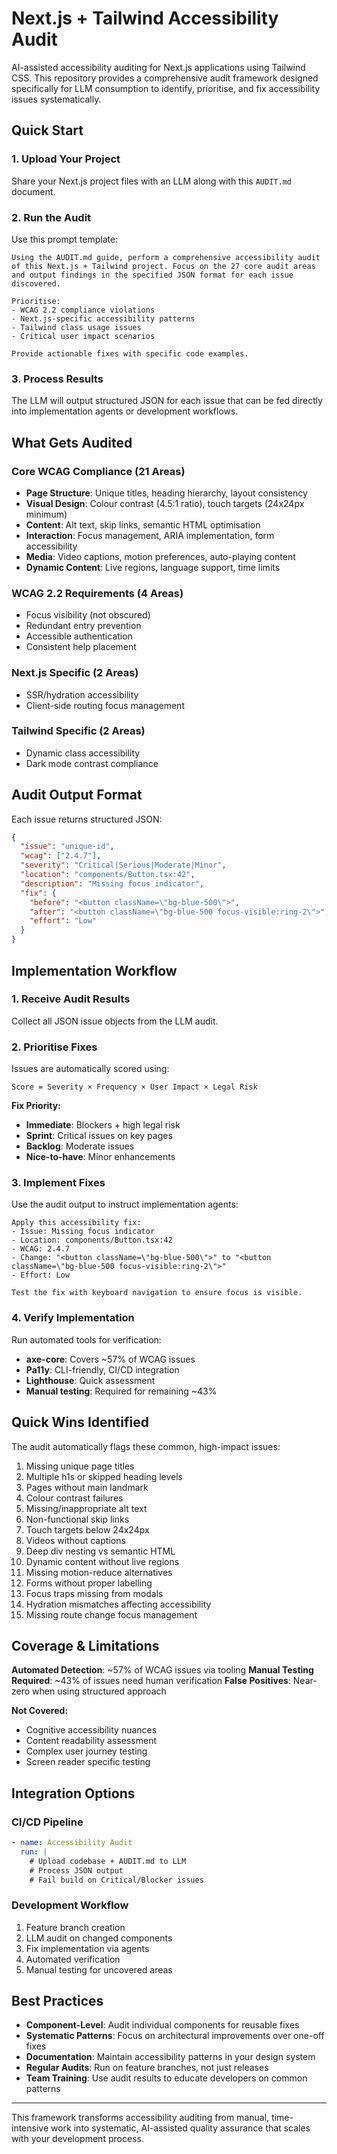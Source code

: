 # Next.js + Tailwind Accessibility Audit

AI-assisted accessibility auditing for Next.js applications using Tailwind CSS. This repository provides a comprehensive audit framework designed specifically for LLM consumption to identify, prioritise, and fix accessibility issues systematically.

## Quick Start

### 1. Upload Your Project

Share your Next.js project files with an LLM along with this `AUDIT.md` document.

### 2. Run the Audit

Use this prompt template:

```
Using the AUDIT.md guide, perform a comprehensive accessibility audit of this Next.js + Tailwind project. Focus on the 27 core audit areas and output findings in the specified JSON format for each issue discovered.

Prioritise:
- WCAG 2.2 compliance violations
- Next.js-specific accessibility patterns
- Tailwind class usage issues
- Critical user impact scenarios

Provide actionable fixes with specific code examples.
```

### 3. Process Results

The LLM will output structured JSON for each issue that can be fed directly into implementation agents or development workflows.

## What Gets Audited

### Core WCAG Compliance (21 Areas)

- **Page Structure**: Unique titles, heading hierarchy, layout consistency
- **Visual Design**: Colour contrast (4.5:1 ratio), touch targets (24x24px minimum)
- **Content**: Alt text, skip links, semantic HTML optimisation
- **Interaction**: Focus management, ARIA implementation, form accessibility
- **Media**: Video captions, motion preferences, auto-playing content
- **Dynamic Content**: Live regions, language support, time limits

### WCAG 2.2 Requirements (4 Areas)

- Focus visibility (not obscured)
- Redundant entry prevention
- Accessible authentication
- Consistent help placement

### Next.js Specific (2 Areas)

- SSR/hydration accessibility
- Client-side routing focus management

### Tailwind Specific (2 Areas)

- Dynamic class accessibility
- Dark mode contrast compliance

## Audit Output Format

Each issue returns structured JSON:

```json
{
  "issue": "unique-id",
  "wcag": ["2.4.7"],
  "severity": "Critical|Serious|Moderate|Minor",
  "location": "components/Button.tsx:42",
  "description": "Missing focus indicator",
  "fix": {
    "before": "<button className=\"bg-blue-500\">",
    "after": "<button className=\"bg-blue-500 focus-visible:ring-2\">",
    "effort": "Low"
  }
}
```

## Implementation Workflow

### 1. Receive Audit Results

Collect all JSON issue objects from the LLM audit.

### 2. Prioritise Fixes

Issues are automatically scored using:

```
Score = Severity × Frequency × User Impact × Legal Risk
```

**Fix Priority:**

- **Immediate**: Blockers + high legal risk
- **Sprint**: Critical issues on key pages
- **Backlog**: Moderate issues
- **Nice-to-have**: Minor enhancements

### 3. Implement Fixes

Use the audit output to instruct implementation agents:

```
Apply this accessibility fix:
- Issue: Missing focus indicator
- Location: components/Button.tsx:42
- WCAG: 2.4.7
- Change: "<button className=\"bg-blue-500\">" to "<button className=\"bg-blue-500 focus-visible:ring-2\">"
- Effort: Low

Test the fix with keyboard navigation to ensure focus is visible.
```

### 4. Verify Implementation

Run automated tools for verification:

- **axe-core**: Covers ~57% of WCAG issues
- **Pa11y**: CLI-friendly, CI/CD integration
- **Lighthouse**: Quick assessment
- **Manual testing**: Required for remaining ~43%

## Quick Wins Identified

The audit automatically flags these common, high-impact issues:

1. Missing unique page titles
2. Multiple h1s or skipped heading levels
3. Pages without main landmark
4. Colour contrast failures
5. Missing/inappropriate alt text
6. Non-functional skip links
7. Touch targets below 24x24px
8. Videos without captions
9. Deep div nesting vs semantic HTML
10. Dynamic content without live regions
11. Missing motion-reduce alternatives
12. Forms without proper labelling
13. Focus traps missing from modals
14. Hydration mismatches affecting accessibility
15. Missing route change focus management

## Coverage & Limitations

**Automated Detection**: ~57% of WCAG issues via tooling
**Manual Testing Required**: ~43% of issues need human verification
**False Positives**: Near-zero when using structured approach

**Not Covered:**

- Cognitive accessibility nuances
- Content readability assessment
- Complex user journey testing
- Screen reader specific testing

## Integration Options

### CI/CD Pipeline

```yaml
- name: Accessibility Audit
  run: |
    # Upload codebase + AUDIT.md to LLM
    # Process JSON output
    # Fail build on Critical/Blocker issues
```

### Development Workflow

1. Feature branch creation
2. LLM audit on changed components
3. Fix implementation via agents
4. Automated verification
5. Manual testing for uncovered areas

## Best Practices

- **Component-Level**: Audit individual components for reusable fixes
- **Systematic Patterns**: Focus on architectural improvements over one-off fixes
- **Documentation**: Maintain accessibility patterns in your design system
- **Regular Audits**: Run on feature branches, not just releases
- **Team Training**: Use audit results to educate developers on common patterns

---

This framework transforms accessibility auditing from manual, time-intensive work into systematic, AI-assisted quality assurance that scales with your development process.
